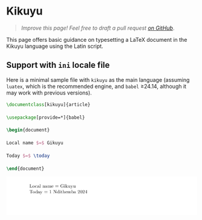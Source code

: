 # Kikuyu

<blockquote>
  <p><em>Improve this page! Feel free to draft a pull request <a href="https://github.com/latex3/babel/tree/docs/docs">on GitHub</a></em>.</p>
</blockquote>

This page offers basic guidance on typesetting a LaTeX document in the
Kikuyu language using the Latin script.

## Support with `ini` locale file

Here is a minimal sample file with `kikuyu` as the main language
(assuming `luatex`, which is the recommended engine, and `babel` ≥24.14,
although it may work with previous versions).

```tex
\documentclass[kikuyu]{article}

\usepackage[provide=*]{babel}

\begin{document}

Local name $=$ Gikuyu

Today $=$ \today

\end{document}
```

![](../media/locale-kikuyu.png)